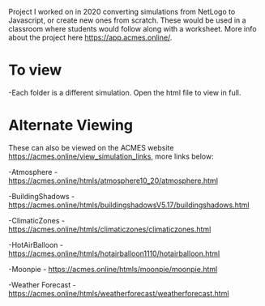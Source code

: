 Project I worked on in 2020 converting simulations from NetLogo to Javascript, or create new ones from scratch. These would be used in a classroom where students would follow along with a worksheet. More info about the project here https://app.acmes.online/.

To view
========================================================
-Each folder is a different simulation. Open the html file to view in full.

Alternate Viewing
========================================================
These can also be viewed on the ACMES website https://acmes.online/view_simulation_links, more links below:

-Atmosphere - https://acmes.online/htmls/atmosphere10_20/atmosphere.html

-BuildingShadows - https://acmes.online/htmls/buildingshadowsV5.17/buildingshadows.html

-ClimaticZones - https://acmes.online/htmls/climaticzones/climaticzones.html

-HotAirBalloon - https://acmes.online/htmls/hotairballoon1110/hotairballoon.html

-Moonpie - https://acmes.online/htmls/moonpie/moonpie.html

-Weather Forecast - https://acmes.online/htmls/weatherforecast/weatherforecast.html
